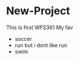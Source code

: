 # New-Project
This is first WFS361
<Thandile lives in Cape Town/>
My fav
* soccer
* run but i dont like run
* swim
